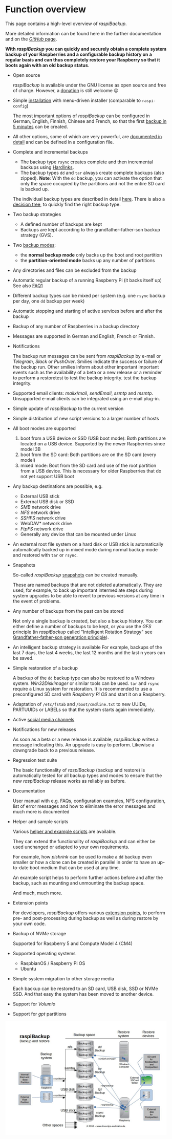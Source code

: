 # Function overview

This page contains a high-level overview of *raspiBackup*.

More detailed information can be found here in the further documentation
and on the [*GitHub* page](https://github.com/framps/raspiBackup).

**With *raspiBackup* you can quickly and securely obtain a complete system backup
of your Raspberries and a configurable backup history on a regular basis
and can thus completely restore your Raspberry so that it boots again with an old backup status**.

  - Open source

    *raspiBackup* is available under the GNU license as open source and free of charge.
    However, a [donation](introduction.md#donation) is still welcome 😉

  - Simple [installation](installation-in-5-minutes.md) with menu-driven installer (comparable to `raspi-config`)

    The most important options of *raspiBackup* can be configured in German, English, Finnish,
    Chinese and French,
    so that the first [backup in 5 minutes](installation-in-5-minutes.md) can be created.

  - All other options, some of which are very powerful, are [documented in detail](invocation-options.md)
    and can be defined in a configuration file.

  - Complete and incremental backups

      - The backup type `rsync` creates complete and then incremental backups
        using [Hardlinks](how-do-hardlinks-work-with-rsync.md).
      - The backup types `dd` and `tar` always create complete backups (also zipped).
        **Note**: With the `dd` backup, you can activate the option that only the space occupied by the partitions
        and not the entire SD card is backed up.

    The individual backup types are described in detail [here](backup-types.md).
    There is also a [decision tree](backup-types.md#decisiontree),
    to quickly find the right backup type.

  - Two backup strategies

      - A defined number of backups are kept
      - Backups are kept according to the grandfather-father-son backup strategy (GVS).

  - Two [backup modes](normal-or-partition-backup.md):

      - the **normal backup mode** only backs up the boot and root partition
      - the **partition-oriented mode** backs up any number of partitions

  - Any directories and files can be excluded from the backup

  - Automatic regular backup of a running Raspberry Pi (it backs itself up)
    See also [FAQ1](faq.md#1-is-a-backup-of-a-running-system-reliable-should-not-stop-the-whole-system-before-the-backup)

  - Different backup types can be mixed per system (e.g. one `rsync` backup per day, one `dd` backup per week)

  - Automatic stopping and starting of active services before and after the backup

  - Backup of any number of Raspberries in a backup directory

  - Messages are supported in German and English, French or Finnish.

  - Notifications

    The backup run messages can be sent from *raspiBackup* by e-mail or *Telegram*,
    *Slack* or *PushOver*. Smilies indicate the success or
    failure of the backup run. Other smilies inform about other important
    important events such as the availability of a beta or a new release
    or a reminder to perform a restoretest to test the backup integrity.
    test the backup integrity.

  - Supported email clients: *mailx*/*mail*, *sendEmail*, *ssmtp* and *msmtp*.
    Unsupported e-mail clients can be integrated using an e-mail plug-in.

  - Simple update of *raspiBackup* to the current version

  - Simple distribution of new script versions to a larger number of hosts

  - All boot modes are supported

      1. boot from a USB device or SSD (USB boot mode): Both partitions
         are located on a USB device. Supported by the newer Raspberries since model 3B
      2. boot from the SD card: Both partitions are on the SD card
         (every model)
      3. mixed mode: Boot from the SD card and use of the root partition
         from a USB device. This is necessary for older Raspberries that
         do not yet support USB boot

  - Any backup destinations are possible, e.g.

      - External USB stick
      - External USB disk or SSD
      - *SMB* network drive
      - *NFS* network drive
      - *SSHFS* network drive
      - WebDAV* network drive
      - *FtpFS* network drive
      - Generally any device that can be mounted under Linux

  - An external root file system on a hard disk or USB stick is automatically
    automatically backed up in mixed mode during normal backup mode
    and restored with `tar` or `rsync`.

  - Snapshots

    So-called *raspiBackup* [snapshots](snapshots.md) can be created manually.

    These are named backups that are not deleted automatically.
    They are used, for example, to back up important intermediate steps during system upgrades
    to be able to revert to previous versions at any time in the event of problems.

  - Any number of backups from the past can be stored

    Not only a single backup is created, but also a backup history.
    You can either define a number of backups to be kept,
    or you use the *GFS* principle (in *raspiBackup* called "Intelligent Rotation Strategy"
    see [Grandfather-father-son generation principle](https://www.framp.de/raspiBackupDoc/de/smart-recycle.md)).

  - An intelligent backup strategy is available
    For example, backups of the last 7 days, the last 4 weeks, the last 12 months and
    the last n years can be saved.

  - Simple restoration of a backup

    A backup of the `dd` backup type can also be restored to a Windows system.
    *Win32Diskimager* or similar tools can be used.
    `tar` and `rsync` require a Linux system for restoration.
    It is recommended to use a preconfigured SD card with *Raspberry Pi OS*
    and start it on a Raspberry.

  - Adaptation of `/etc/fstab` and `/boot/cmdline.txt` to new UUIDs, PARTUUIDs
    or LABELs so that the system starts again immediately.

  - Active [social media channels](introduction.md#contact_options)

  - Notifications for new releases

    As soon as a beta or a new release is available, *raspiBackup* writes a
    message indicating this. An upgrade is easy to perform. Likewise a
    downgrade back to a previous release.

  - Regression test suite

    The basic functionality of *raspiBackup* (backup and restore) is automatically tested
    for all backup types and modes to ensure that the new *raspiBackup* release
    works as reliably as before.

  - Documentation

    User manual with e.g. FAQs, configuration examples, NFS configuration,
    list of error messages and how to eliminate the error messages
    and much more is documented

  - Helper and sample scripts

    Various [helper and example scripts](useful-helper-scripts.md) are available.

    They can extend the functionality of *raspiBackup* and can either be used unchanged
    or adapted to your own requirements.

    For example, how *pishrink* can be used to make a `dd` backup even smaller
    or how a clone can be created in parallel in order to have an up-to-date boot medium
    that can be used at any time.

    An example script helps to perform further actions before and after the backup,
    such as mounting and unmounting the backup space.

    And much, much more.

  - Extension points

    For developers, *raspiBackup* offers various [extension points](hooks-for-own-scripts.md),
    to perform pre- and post-processing during backup as well as during restore
    by your own code.

  - Backup of *NVMe* storage

    Supported for Raspberry 5 and Compute Model 4 (CM4)

  - Supported operating systems

      - RaspbianOS / Raspberry Pi OS
      - Ubuntu

  - Simple system migration to other storage media

    Each backup can be restored to an SD card, USB disk, SSD or NVMe SSD.
    And that easy the system has been moved to another device.

  - Support for *Volumio*

  - Support for *gpt* partitions


![Overview image](images/raspiBackupOverview.jpg)


[.status]: translated
[.source]: https://www.linux-tips-and-tricks.de/de/funktionsuebersicht
[.source]: https://www.linux-tips-and-tricks.de/de/raspibackup
[.source]: https://www.linux-tips-and-tricks.de/en/features
[.source]: https://www.linux-tips-and-tricks.de/en/backup



